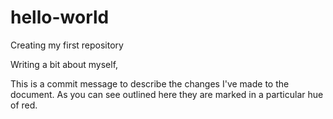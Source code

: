 # hello-world
Creating my first repository

Writing a bit about myself,

This is a commit message to describe the changes I've made to the document. As you can see outlined here they are marked in 
a particular hue of red.
